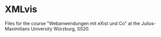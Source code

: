 # XMLvis

Files for the course "Webanwendungen mit eXist und Co" at the Julius-Maximilians University Würzburg, SS20.